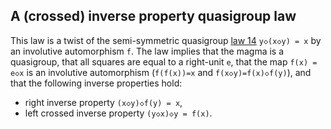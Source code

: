 ## A (crossed) inverse property quasigroup law

This law is a twist of the semi-symmetric quasigroup [law 14](https://teorth.github.io/equational_theories/implications/?14) `y◇(x◇y) = x` by an involutive automorphism `f`.  The law implies that the magma is a quasigroup, that all squares are equal to a right-unit `e`, that the map `f(x) = e◇x` is an involutive automorphism (`f(f(x))=x` and `f(x◇y)=f(x)◇f(y)`), and that the following inverse properties hold:
- right inverse property `(x◇y)◇f(y) = x`,
- left crossed inverse property `(y◇x)◇y = f(x)`.
